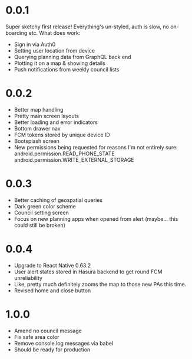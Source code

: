 # 0.0.1

Super sketchy first release!
Everything's un-styled, auth is slow, no on-boarding etc. What does work:

- Sign in via Auth0
- Setting user location from device
- Querying planning data from GraphQL back end
- Plotting it on a map & showing details
- Push notifications from weekly council lists

# 0.0.2

- Better map handling
- Pretty main screen layouts
- Better loading and error indicators
- Bottom drawer nav
- FCM tokens stored by unique device ID
- Bootsplash screen
- New permissions being requested for reasons I'm not entirely sure:
  android.permission.READ_PHONE_STATE android.permission.WRITE_EXTERNAL_STORAGE

# 0.0.3

- Better caching of geospatial queries
- Dark green color scheme
- Council setting screen
- Focus on new planning apps when opened from alert (maybe... this could still be broken)

# 0.0.4

 - Upgrade to React Native 0.63.2
 - User alert states stored in Hasura backend to get round FCM unreliability
 - Like, pretty much definitely zooms the map to those new PAs this time.
 - Revised home and close button

# 1.0.0
 - Amend no council message
 - Fix safe area color
 - Remove console.log messages via babel
 - Should be ready for production
